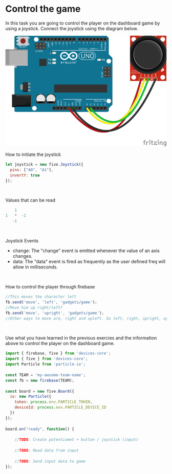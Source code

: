 # Control the game

In this task you are going to control the player on the dashboard game by using a joystick.
Connect the joystick using the diagram below.

![Joystick](https://raw.githubusercontent.com/rwaldron/johnny-five/master/docs/breadboard/joystick-sparkfun.png)

How to initiate the joystick

```js
let joystick = new five.Joystick({
  pins: ["A0", "A1"], 
  invertY: true
});
```
` `

Values that can be read

```js
    1
1   *  -1
   -1  
```
` `

Joystick Events
- change: The "change" event is emitted whenever the value of an axis changes.
- data: The "data" event is fired as frequently as the user defined freq will allow in milliseconds.

` `

How to control the player through firebase

```js
//This moves the character left
fb.send('move', 'left', 'gadgets/game');
//Move him up right/left?
fb.send('move', 'upright', 'gadgets/game'); 
//Other ways to move are, right and upleft. So left, right, upright, upleft
```

` `


Use what you have learned in the previous exercies and the information above to control the player on the dashboard game.


```js
import { firebase, five } from 'devices-core';
import { five } from 'devices-core';
import Particle from 'particle-io';

const TEAM = 'my-awsome-team-name';
const fb = new firebase(TEAM);

const board = new five.Board({
  io: new Particle({
    token: process.env.PARTICLE_TOKEN,
    deviceId: process.env.PARTICLE_DEVICE_ID
  })
});

board.on("ready", function() {

    //TODO: Create potentiomet + button / joystick (input)

    //TODO: Read data from input

    //TODO: Send input data to game
});
```